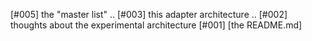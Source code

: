 [#005]       the "master list" ..
[#003]       this adapter architecture ..
[#002]       thoughts about the experimental architecture
[#001]       [the README.md]
